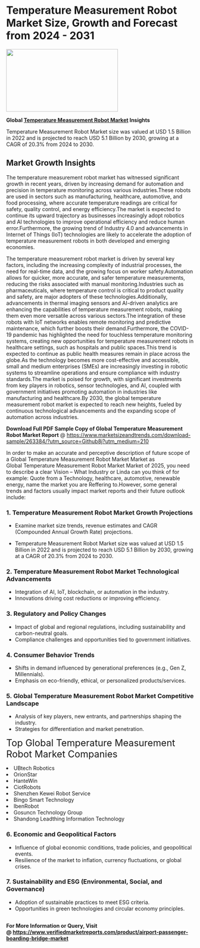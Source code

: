 <H1>Temperature Measurement Robot Market Size, Growth and Forecast from 2024 - 2031</H1><img class="aligncenter size-medium wp-image-584254" src="https://thirdeyenews.in/wp-content/uploads/2024/09/Global-Market-Research-300x168.jpeg" alt="" width="300" height="168" /><p><strong>Global&nbsp;<a href="https://www.marketsizeandtrends.com/download-sample/263384/?utm_source=Github8j?utm_medium=210">Temperature Measurement Robot Market</a> Insights</strong></p><p>Temperature Measurement Robot Market size was valued at USD 1.5 Billion in 2022 and is projected to reach USD 5.1 Billion by 2030, growing at a CAGR of 20.3% from 2024 to 2030.</p><p><h2>Market Growth Insights</h2> <p>The temperature measurement robot market has witnessed significant growth in recent years, driven by increasing demand for automation and precision in temperature monitoring across various industries.These robots are used in sectors such as manufacturing, healthcare, automotive, and food processing, where accurate temperature readings are critical for safety, quality control, and energy efficiency.The market is expected to continue its upward trajectory as businesses increasingly adopt robotics and AI technologies to improve operational efficiency and reduce human error.Furthermore, the growing trend of Industry 4.0 and advancements in Internet of Things (IoT) technologies are likely to accelerate the adoption of temperature measurement robots in both developed and emerging economies.</p> <p>The temperature measurement robot market is driven by several key factors, including the increasing complexity of industrial processes, the need for real-time data, and the growing focus on worker safety.Automation allows for quicker, more accurate, and safer temperature measurements, reducing the risks associated with manual monitoring.Industries such as pharmaceuticals, where temperature control is critical to product quality and safety, are major adopters of these technologies.Additionally, advancements in thermal imaging sensors and AI-driven analytics are enhancing the capabilities of temperature measurement robots, making them even more versatile across various sectors.The integration of these robots with IoT networks enables remote monitoring and predictive maintenance, which further boosts their demand.Furthermore, the COVID-19 pandemic has highlighted the need for touchless temperature monitoring systems, creating new opportunities for temperature measurement robots in healthcare settings, such as hospitals and public spaces.This trend is expected to continue as public health measures remain in place across the globe.As the technology becomes more cost-effective and accessible, small and medium enterprises (SMEs) are increasingly investing in robotic systems to streamline operations and ensure compliance with industry standards.The market is poised for growth, with significant investments from key players in robotics, sensor technologies, and AI, coupled with government initiatives promoting automation in industries like manufacturing and healthcare.By 2030, the global temperature measurement robot market is expected to reach new heights, fueled by continuous technological advancements and the expanding scope of automation across industries.<p><span class=""><strong>Download Full PDF Sample Copy of Global Temperature Measurement Robot Market Report</strong> @ <a href="https://www.marketsizeandtrends.com/download-sample/263384/?utm_source=Github8j?utm_medium=210" target="_blank">https://www.marketsizeandtrends.com/download-sample/263384/?utm_source=Github8j?utm_medium=210</a></span></p><p>In order to make an accurate and perceptive description of future scope of a Global&nbsp;Temperature Measurement Robot Market Market as Global&nbsp;Temperature Measurement Robot Market Market of 2025, you need to describe a clear Vision &ndash; What Industry or Linda can you think of for example: Quote from a Technology, healthcare, automotive, renewable energy, name the market you are Reffering to.However, some general trends and factors usually impact market reports and their future outlook include:</p><h3>1.&nbsp;<strong>Temperature Measurement Robot Market Growth Projections</strong></h3><ul><li>Examine market size trends, revenue estimates and CAGR (Compounded Annual Growth Rate) projections.</li><li><p>Temperature Measurement Robot Market size was valued at USD 1.5 Billion in 2022 and is projected to reach USD 5.1 Billion by 2030, growing at a CAGR of 20.3% from 2024 to 2030.</p></li></ul><h3>2.&nbsp;<strong>Temperature Measurement Robot Market Technological Advancements</strong></h3><ul><li>Integration of AI, IoT, blockchain, or automation in the industry.</li><li>Innovations driving cost reductions or improving efficiency.</li></ul><h3>3.&nbsp;<strong>Regulatory and Policy Changes</strong></h3><ul><li>Impact of global and regional regulations, including sustainability and carbon-neutral goals.</li><li>Compliance challenges and opportunities tied to government initiatives.</li></ul><h3>4.&nbsp;<strong>Consumer Behavior Trends</strong></h3><ul><li>Shifts in demand influenced by generational preferences (e.g., Gen Z, Millennials).</li><li>Emphasis on eco-friendly, ethical, or personalized products/services.</li></ul><h3>5.&nbsp;<strong>Global Temperature Measurement Robot Market Competitive Landscape</strong></h3><ul><li>Analysis of key players, new entrants, and partnerships shaping the industry.</li><li>Strategies for differentiation and market penetration.</li></ul><p data-pm-slice="1 1 []"><span style="color: inherit; font-family: inherit; font-size: 25px;">Top Global Temperature Measurement Robot Market Companies</span></p><div class="" data-test-id=""><p><li>UBtech Robotics</li><li> OrionStar</li><li> HanteWin</li><li> CiotRobots</li><li> Shenzhen Kewei Robot Service</li><li> Bingo Smart Technology</li><li> IbenRobot</li><li> Gosuncn Technology Group</li><li> Shandong Leadthing Information Technology</li></p></div><h3>6.&nbsp;<strong>Economic and Geopolitical Factors</strong></h3><ul><li>Influence of global economic conditions, trade policies, and geopolitical events.</li><li>Resilience of the market to inflation, currency fluctuations, or global crises.</li></ul><h3>7.&nbsp;<strong>Sustainability and ESG (Environmental, Social, and Governance)</strong></h3><ul><li>Adoption of sustainable practices to meet ESG criteria.</li><li>Opportunities in green technologies and circular economy principles.</li></ul><h2><strong style="font-size: 14px;">For More Information or Query, Visit @&nbsp;</strong><a style="background-color: #ffffff; font-size: 14px;" href="https://www.marketsizeandtrends.com/report/temperature-measurement-robot-market/" target="_blank">https://www.verifiedmarketreports.com/product/airport-passenger-boarding-bridge-market</a></h2>